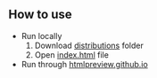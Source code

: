 ## How to use
* Run locally
  1. Download [distributions](distributions) folder
  2. Open [index.html](distributions/index.html) file
* Run through [htmlpreview.github.io](https://htmlpreview.github.io/?https://github.com/KamilKurde/ArkEngramer/blob/master/distributions/index.html)